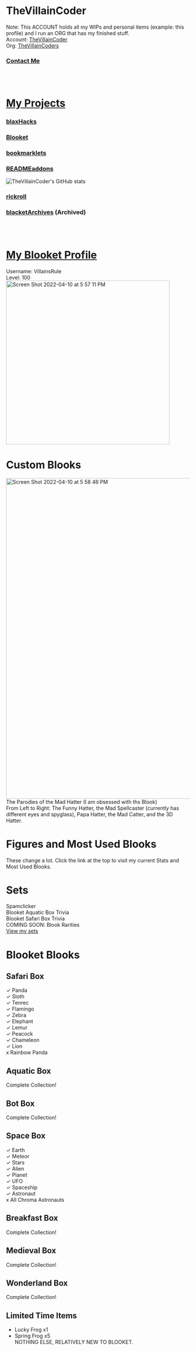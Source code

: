 # TheVillainCoder
Note: This ACCOUNT holds all my WIPs and personal items (example: this profile) and I run an ORG that has my finished stuff.<br>
Account: [TheVillainCoder](https://github.com/TheVillainCoder)<br>
Org: [TheVillainCoders](https://github.com/orgs/TheVillainCoders)
### [Contact Me](https://github.com/orgs/TheVillainCoders/discussions)<br>
<br>
<br>

# [My Projects](https://github.com/orgs/TheVillainCoders/repositories)
### [blaxHacks](https://github.com/TheVillainCoders/blaxHacks)
### [Blooket](https://github.com/TheVillainCoders/Blooket)
### [bookmarklets](https://github.com/TheVillainCoders/bookmarklets)
### [READMEaddons](https://github.com/TheVillainCoders/READMEaddons)
![TheVillainCoder's GitHub stats](https://github-readme-stats.vercel.app/api?username=TheVillainCoder&show_icons=true&theme=dark)
### [rickroll](https://thevillaincoders.github.io/rickroll/)
### [blacketArchives](https://github.com/TheVillainCoders/blacketArchives) (Archived)
<br>
<br>

# [My Blooket Profile](https://dashboard.blooket.com/stats?name=VillainsRule)
Username: VillainsRule<br>
Level: 100<br>
<img width="448" alt="Screen Shot 2022-04-10 at 5 57 11 PM" src="https://user-images.githubusercontent.com/101288516/162641587-dcb45510-b811-4191-a6cd-bbb38e67ca44.png">
# Custom Blooks
<img width="877" alt="Screen Shot 2022-04-10 at 5 58 46 PM" src="https://user-images.githubusercontent.com/101288516/162641667-52e14979-8052-4f11-b1e1-cb8e833ac299.png"><br>
The Parodies of the Mad Hatter (I am obsessed with ths Blook)<br>
From Left to Right: The Funny Hatter, the Mad Spellcaster (currently has different eyes and spyglass), Papa Hatter, the Mad Catter, and the 3D Hatter.
# Figures and Most Used Blooks
These change a lot. Click the link at the top to visit my current Stats and Most Used Blooks.
# Sets
Spamclicker<br>
Blooket Aquatic Box Trivia<br>
Blooket Safari Box Trivia<br>
COMING SOON: Blook Rarities<br>
[View my sets](https://dashboard.blooket.com/discover?s=VillainsRule)
# Blooket Blooks
## Safari Box
✓ Panda<br>
✓ Sloth<br>
✓ Tenrec<br>
✓ Flamingo<br>
✓ Zebra<br>
✓ Elephant<br>
✓ Lemur<br>
✓ Peacock<br>
✓ Chameleon<br>
✓ Lion<br>
x Rainbow Panda
## Aquatic Box
Complete Collection!
## Bot Box
Complete Collection!
## Space Box
✓ Earth<br>
✓ Meteor<br>
✓ Stars<br>
✓ Alien<br>
✓ Planet<br>
✓ UFO<br>
✓ Spaceship<br>
✓ Astronaut<br>
x All Chroma Astronauts
## Breakfast Box
Complete Collection!
## Medieval Box
Complete Collection!
## Wonderland Box
Complete Collection!
## Limited Time Items
- Lucky Frog x1
- Spring Frog x5<br>
NOTHING ELSE, RELATIVELY NEW TO BLOOKET.
